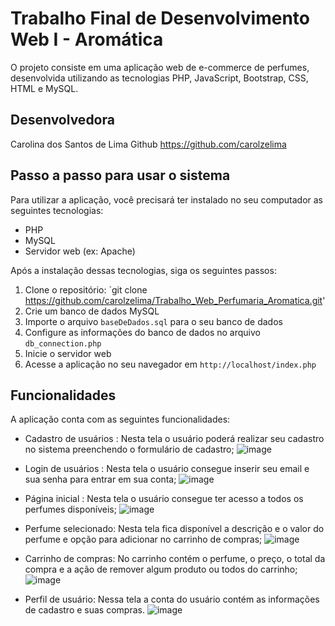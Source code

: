 # Trabalho Final de Desenvolvimento Web I - Aromática
O projeto consiste em uma aplicação web de e-commerce de perfumes, desenvolvida utilizando as tecnologias PHP, JavaScript, Bootstrap, CSS, HTML e MySQL.

## Desenvolvedora
Carolina dos Santos de Lima 
Github https://github.com/carolzelima

## Passo a passo para usar o sistema

Para utilizar a aplicação, você precisará ter instalado no seu computador as seguintes tecnologias:

- PHP
- MySQL
- Servidor web (ex: Apache)

Após a instalação dessas tecnologias, siga os seguintes passos:

1. Clone o repositório: `git clone https://github.com/carolzelima/Trabalho_Web_Perfumaria_Aromatica.git'
2. Crie um banco de dados MySQL
3. Importe o arquivo `baseDeDados.sql` para o seu banco de dados
4. Configure as informações do banco de dados no arquivo `db_connection.php`
5. Inicie o servidor web
6. Acesse a aplicação no seu navegador em `http://localhost/index.php`

## Funcionalidades

A aplicação conta com as seguintes funcionalidades:

- Cadastro de usuários : Nesta tela o usuário poderá realizar seu cadastro no sistema preenchendo o formulário de cadastro;
 ![image](https://user-images.githubusercontent.com/90935999/220806919-d2056fc7-511a-4152-80dc-61f2836a3609.png)

- Login de usuários : Nesta tela o usuário consegue inserir seu email e sua senha para entrar em sua conta;
 ![image](https://user-images.githubusercontent.com/90935999/220807017-61a56915-1481-4485-a39b-9658b9a4e8f0.png)

- Página inicial : Nesta tela o usuário consegue ter acesso a todos os perfumes disponíveis;
 ![image](https://user-images.githubusercontent.com/90935999/220807230-fd07834b-b404-4966-bc81-fbe854de96e4.png)

- Perfume selecionado: Nesta tela fica disponível a descrição e o valor do perfume e opção para adicionar no carrinho de compras;
 ![image](https://user-images.githubusercontent.com/90935999/220807501-1efde598-87a3-4153-9a28-080c38a0302f.png)
 
- Carrinho de compras: No carrinho contém o perfume, o preço, o total da compra e a ação de remover algum produto ou todos do carrinho;
 ![image](https://user-images.githubusercontent.com/90935999/220807731-e42e0ed6-be52-482a-bf0e-87c6725cffe5.png)

- Perfil de usuário: Nessa tela a conta do usuário contém as informações de cadastro e suas compras.
 ![image](https://user-images.githubusercontent.com/90935999/220809608-cfe362d6-4b0b-4b7a-b69e-63a9d80a6486.png)

